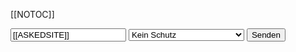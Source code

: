 [[NOTOC]]

<form action="backend/protect.php" method="post">
    <input type="text" name="page" placeholder="Seitenname" value="[[ASKEDSITE]]">
    <select name="protection">
        <option value="none">Kein Schutz</option>
        <option value="semiprotected">Halbschutz (autoconfirmed)</option>
        <option value="protected">Schutz (admin)</option>
    </select>
    <input type="submit" value="Senden">
</form>
